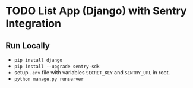 # TODO List App (Django) with Sentry Integration

##  Run Locally
* `pip install django`
* `pip install --upgrade sentry-sdk`
* setup `.env` file with variables `SECRET_KEY` and `SENTRY_URL` in root.
* `python manage.py runserver`
